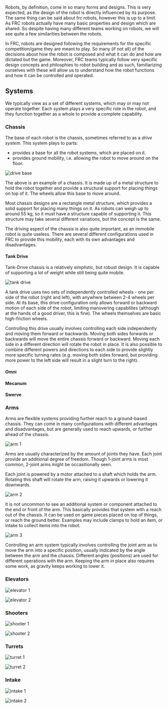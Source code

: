 Robots, by definition, come in so many forms and designs. This is very expected, as the design of the robot is directly influenced by its purpose. 
The same thing can be said about frc robots, however this is up to a limit. As FRC robots actually have many basic properties and design which are shared. So despite having many different teams working on robots, we will see quite a few similarities between the robots.

In FRC, robots are designed following the requirements for the specific competition/game they are meant to play. So many (if not all) of the decisions about how the robot is composed and what it can do and how are dictated but the game. 
Moreover, FRC teams typically follow very specific design concepts and philosphies to robot building and as such, familiarizing ourselves with these will allow us to understand how the robot functions and how it can be controlled and operated.

## Systems

We typically view as a set of different systems, which may or may not operate together. Each system plays a very specific role in the robot, and they function together as a whole to provide a complete capability. 

### Chassis

The base of each robot is the chassis, sometimes referred to as a _drive system_. This system plays to parts:
- provides a base for all the robot systems, which are placed on it.
- provides ground mobility, i.e. allowing the robot to move around on the floor.

![drive base](https://github.com/user-attachments/assets/19fcfab1-a8ae-48b0-b408-85af5e451837)

The above is an example of a chassis. It is made up of a metal structure to hold the robot together and provide a structural support for placing things on top of it. The wheels allow this base to move around.

Most chassis designs are a rectangle metal structure, which provides a solid support for placing many things on it. As robots can weigh up to around 55 kg, so it must have a structure capable of supporting it. 
This structure may take several different variations, but the concept is the same.

The driving aspect of the chassis is also quite important, as an immobile robot is quite useless. There are several different configurations used in FRC to provide this mobility, each with its own advantages and disadvantages.

#### Tank Drive

Tank-Drive chassis is a relatively simplistic, but robust design. It is capable of supporting a lot of weight while still being quite mobile. 

![tank drive](https://github.com/user-attachments/assets/954c05b8-1414-4a50-8fbf-0f19fae5242f)

A tank drive uses two sets of independently controlled wheels - one per side of the robot (right and left), with anywhere between 2-4 wheels per side. At its base, this drive configuration only allows forward or backward motion of each side of the robot,
limiting manovering capabilites (although at the hands of a good driver, this is fine). The wheels themselves are basic high-friction wheels.

Controlling this drive usually involves controlling each side independently and moving them forward or backwards. Moving both sides forwards or backwards will move the entire chassis forward or backward. Moving each side in a different direction will rotate the robot
in place. It is also possible to combine different powers and directions to each side to provide slightly more specific turning rates (e.g. moving both sides forward, but providing more power to the left side will result in a slight turn to the right).

#### Omni

#### Mecanum

#### Swerve 

### Arms

Arms are flexible systems providing further reach to a ground-based chassis. They can come in many configurations with different advantages and disadvantages, but are generally used to reach upwards, or further ahead of the chassis. 

![arm 1](https://github.com/user-attachments/assets/0515d52a-cf6b-4b72-9c9a-098e6b47165e)

Arms are usually characterized by the amount of joints they have. Each joint provide an additional degree of freedom. Though 1-joint arms is most common, 2-joint arms might be occasitionally seen.

Each joint is powered by a motor attached to a shaft which holds the arm. Rotating this shaft will rotate the arm, raising it upwards or lowering it downwards.

![arm 2](https://github.com/user-attachments/assets/8427f938-1037-45ee-9cc5-a0f175ad61a4)

It is not uncommon to see an additional system or component attached to the end or front of the arm. This basically provides that system with a reach out of the chassis. It can be used on game pieces placed on top of things, or reach the ground better. Examples may include clamps to hold an item, or intake to collect items into the robot.

![arm 3](https://github.com/user-attachments/assets/3b700cf7-59bf-437c-85a0-17d69a28fe81)

Controlling an arm system typically involves controlling the joint arm as to move the arm into a specific position, usually indicated by the angle between the arm and the chassis. Different angles (positions) are used for different operations with the arm. Keeping the arm in place also requires some work, as gravity keeps working to lower it. 

### Elevators

![elevator 1](https://github.com/user-attachments/assets/cf7c34bc-2f83-4b96-82fe-2c0d23ad982b)

![elevator 2](https://github.com/user-attachments/assets/1cd5a110-4674-4cf7-8073-73d5f3a95ff7)


### Shooters

![shooter 1](https://github.com/user-attachments/assets/e8039838-d90d-43bf-9456-ffabf8c184ce)

![shooter 2](https://github.com/user-attachments/assets/0d77941e-b2bd-4655-8639-061ab3d120ed)

### Turrets

![turret 1](https://github.com/user-attachments/assets/1e71f49d-32ae-4009-a4f1-b1cafff0ea44)

![turret 2](https://github.com/user-attachments/assets/334e9a9c-8a11-4345-b050-91200e5b7dd9)


### Intake

![intake 1](https://github.com/user-attachments/assets/16053c25-ee95-41c7-96e9-582452ff88eb)

![intake 2](https://github.com/user-attachments/assets/5d3052af-024d-4b19-9b5e-1df53c487558)

